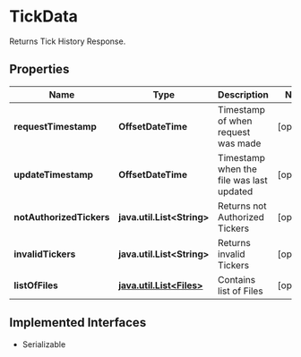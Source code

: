 

# TickData

 Returns Tick History Response.

## Properties

Name | Type | Description | Notes
------------ | ------------- | ------------- | -------------
**requestTimestamp** | **OffsetDateTime** | Timestamp of when request was made |  [optional]
**updateTimestamp** | **OffsetDateTime** | Timestamp when the file was last updated |  [optional]
**notAuthorizedTickers** | **java.util.List&lt;String&gt;** | Returns not Authorized Tickers |  [optional]
**invalidTickers** | **java.util.List&lt;String&gt;** | Returns invalid Tickers |  [optional]
**listOfFiles** | [**java.util.List&lt;Files&gt;**](Files.md) | Contains list of Files |  [optional]


## Implemented Interfaces

* Serializable


